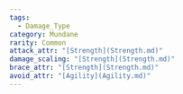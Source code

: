 ```yaml
---  
tags:  
  - Damage_Type  
category: Mundane  
rarity: Common  
attack_attr: "[Strength](Strength.md)"  
damage_scaling: "[Strength](Strength.md)"  
brace_attr: "[Strength](Strength.md)"  
avoid_attr: "[Agility](Agility.md)"  
---  
```

